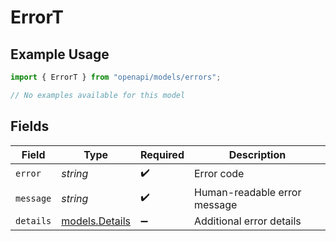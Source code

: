 # ErrorT

## Example Usage

```typescript
import { ErrorT } from "openapi/models/errors";

// No examples available for this model
```

## Fields

| Field                                     | Type                                      | Required                                  | Description                               |
| ----------------------------------------- | ----------------------------------------- | ----------------------------------------- | ----------------------------------------- |
| `error`                                   | *string*                                  | :heavy_check_mark:                        | Error code                                |
| `message`                                 | *string*                                  | :heavy_check_mark:                        | Human-readable error message              |
| `details`                                 | [models.Details](../../models/details.md) | :heavy_minus_sign:                        | Additional error details                  |